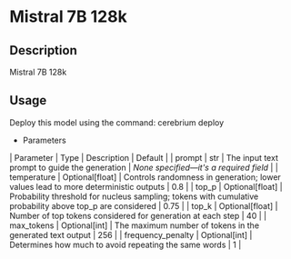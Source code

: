 # Mistral 7B 128k

## Description

Mistral 7B 128k

## Usage

Deploy this model using the command: cerebrium deploy <NAME>

- Parameters

| Parameter | Type | Description | Default |
| prompt | str | The input text prompt to guide the generation | *None specified—it's a required field* |
| temperature | Optional[float] | Controls randomness in generation; lower values lead to more deterministic outputs |
0.8 |
| top_p | Optional[float] | Probability threshold for nucleus sampling; tokens with cumulative probability above top_p
are considered | 0.75 |
| top_k | Optional[float] | Number of top tokens considered for generation at each step | 40 |
| max_tokens | Optional[int] | The maximum number of tokens in the generated text output | 256 |
| frequency_penalty | Optional[int] | Determines how much to avoid repeating the same words | 1 |